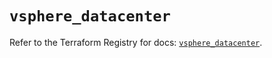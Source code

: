 # `vsphere_datacenter`

Refer to the Terraform Registry for docs: [`vsphere_datacenter`](https://registry.terraform.io/providers/hashicorp/vsphere/2.9.0/docs/resources/datacenter).
